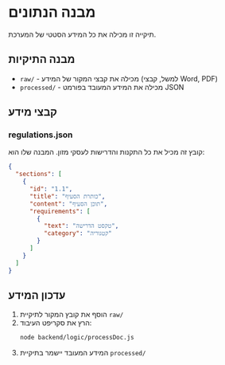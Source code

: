 # מבנה הנתונים

תיקייה זו מכילה את כל המידע הסטטי של המערכת.

## מבנה התיקיות

- `raw/` - מכילה את קבצי המקור של המידע (למשל, קבצי Word, PDF)
- `processed/` - מכילה את המידע המעובד בפורמט JSON

## קבצי מידע

### regulations.json
קובץ זה מכיל את כל התקנות והדרישות לעסקי מזון. המבנה שלו הוא:

```json
{
  "sections": [
    {
      "id": "1.1",
      "title": "כותרת הסעיף",
      "content": "תוכן הסעיף",
      "requirements": [
        {
          "text": "טקסט הדרישה",
          "category": "קטגוריה"
        }
      ]
    }
  ]
}
```

## עדכון המידע

1. הוסף את קובץ המקור לתיקיית `raw/`
2. הרץ את סקריפט העיבוד:
   ```bash
   node backend/logic/processDoc.js
   ```
3. המידע המעובד יישמר בתיקיית `processed/` 